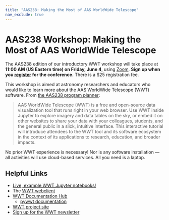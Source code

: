 ```yaml
---
title: "AAS238: Making the Most of AAS WorldWide Telescope"
nav_exclude: true
---
```


# AAS238 Workshop: Making the Most of AAS WorldWide Telescope

The AAS238 edition of our introductory WWT workshop will take place at **11:00
AM (US Eastern time) on Friday, June 4**, using [Zoom]. **Sign up when you
[register] for the conference.** There is a $25 registration fee.

[Zoom]: https://zoom.us/
[register]: https://aas.org/meetings/aas238/register

This workshop is aimed at astronomy researchers and educators who would like to
learn more about the AAS WorldWide Telescope (WWT) software. From [the AAS238
program planner][pp]:

[pp]: https://www.abstractsonline.com/pp8/#!/9363/session/43

> AAS WorldWide Telescope (WWT) is a free and open-source data visualization
> tool that runs right in your web browser. Use WWT inside Jupyter to explore
> imagery and data tables on the sky, or embed it on other websites to share
> your data with your colleagues, students, and the general public in a slick,
> intuitive interface. This interactive tutorial will introduce attendees to the
> WWT tool and its software ecosystem in the context of its applications to
> research, education, and broader impacts.

No prior WWT experience is necessary! Nor is any software installation — all
activities will use cloud-based services. All you need is a laptop.

## Helpful Links

- [Live, example WWT Jupyter notebooks!][bh]
- The [WWT webclient][wc]
- [WWT Documentation Hub][dh]
  - [pywwt documentation][pywwt]
- [WWT project site][home]
- [Sign up for the WWT newsletter][nl]

[bh]: https://mybinder.org/v2/gh/WorldWideTelescope/pywwt-notebooks/wwt-lab?urlpath=lab/tree/Start%20Here.ipynb
[wc]: https://worldwidetelescope.org/webclient/
[dh]: https://docs.worldwidetelescope.org/
[pywwt]: https://pywwt.readthedocs.io/
[home]: https://worldwidetelescope.org/home/
[nl]: https://bit.ly/wwt-signup
